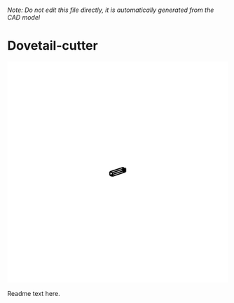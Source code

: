 ###### Note: Do not edit this file directly, it is automatically generated from the CAD model

# Dovetail-cutter

![](/project.svg)



 Readme text here.



